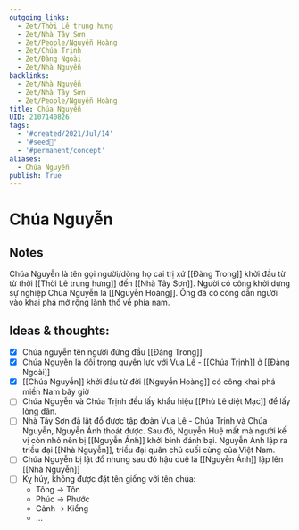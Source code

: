 ```yaml
---
outgoing_links:
  - Zet/Thời Lê trung hưng
  - Zet/Nhà Tây Sơn
  - Zet/People/Nguyễn Hoàng
  - Zet/Chúa Trịnh
  - Zet/Đàng Ngoài
  - Zet/Nhà Nguyễn
backlinks:
  - Zet/Nhà Nguyễn
  - Zet/Nhà Tây Sơn
  - Zet/People/Nguyễn Hoàng
title: Chúa Nguyễn
UID: 2107140826
tags:
  - '#created/2021/Jul/14'
  - '#seed🥜'
  - '#permanent/concept'
aliases:
  - Chúa Nguyễn
publish: True
---
```

# Chúa Nguyễn

## Notes
Chúa Nguyễn là tên gọi người/dòng họ cai trị xứ [[Đàng Trong]] khởi đầu từ từ thời [[Thời Lê trung hưng]] đến [[Nhà Tây Sơn]]. Người có công khởi dựng sự nghiệp Chúa Nguyễn là [[Nguyễn Hoàng]]. Ông đã có công dẫn người vào khai phá mở rộng lãnh thổ về phía nam.

## Ideas & thoughts:
- [x] Chúa nguyễn tên người đứng đầu [[Đàng Trong]]
- [x] Chúa Nguyễn là đối trọng quyền lực với Vua Lê - [[Chúa Trịnh]] ở [[Đàng Ngoài]]
- [x] [[Chúa Nguyễn]] khởi đầu từ đời [[Nguyễn Hoàng]] có công khai phá miền Nam bây giờ
- [ ] Chúa Nguyễn và Chúa Trịnh đều lấy khẩu hiệu [[Phù Lê diệt Mạc]] để lấy lòng dân.
- [ ] Nhà Tây Sơn đã lật đổ được tập đoàn Vua Lê - Chúa Trịnh và Chúa Nguyễn, Nguyễn Ánh thoát được. Sau đó, Nguyễn Huệ mất mà người kế vị còn nhỏ nên bị [[Nguyễn Ánh]] khởi binh đánh bại. Nguyễn Ánh lập ra triều đại [[Nhà Nguyễn]], triều đại quân chủ cuối cùng của Việt Nam.
- [ ] Chúa Nguyễn bị lật đổ nhưng sau đó hậu duệ là [[Nguyễn Ánh]] lập lên [[Nhà Nguyễn]]
- [ ] Kỵ húy, không được đặt tên giống với tên chúa:
	- Tông -> Tôn
	- Phúc -> Phước
	- Cảnh -> Kiểng
	- ...
